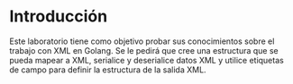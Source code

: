 # Introducción

Este laboratorio tiene como objetivo probar sus conocimientos sobre el trabajo con XML en Golang. Se le pedirá que cree una estructura que se pueda mapear a XML, serialice y deserialice datos XML y utilice etiquetas de campo para definir la estructura de la salida XML.
